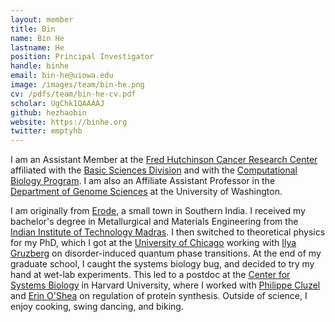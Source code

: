 ```yaml
---
layout: member
title: Bin
name: Bin He
lastname: He
position: Principal Investigator
handle: binhe
email: bin-he@uiowa.edu
image: /images/team/bin-he.png
cv: /pdfs/team/bin-he-cv.pdf
scholar: UgChk1QAAAAJ
github: hezhaobin
website: https://binhe.org
twitter: emptyhb
---
```


I am an Assistant Member at the [Fred Hutchinson Cancer Research Center](http://www.fhcrc.org/) affiliated with the [Basic Sciences Division](http://www.fredhutch.org/en/labs/basic-sciences/faculty-labs.html) and with the [Computational Biology Program](http://labs.fhcrc.org/compbio/). I am also an Affiliate Assistant Professor in the [Department of Genome Sciences](http://www.gs.washington.edu/faculty/) at the University of Washington.

I am originally from [Erode](http://en.wikipedia.org/wiki/Erode), a small town in Southern India. I received my bachelor's degree in Metallurgical and Materials Engineering from the [Indian Institute of Technology Madras](https://mme.iitm.ac.in/). I then switched to theoretical physics for my PhD, which I got at the [University of Chicago](http://physics.uchicago.edu/) working with [Ilya Gruzberg](https://physics.osu.edu/people/gruzberg.1) on disorder-induced quantum phase transitions. At the end of my graduate school, I caught the systems biology bug, and decided to try my hand at wet-lab experiments. This led to a postdoc at the [Center for Systems Biology](http://sysbio.harvard.edu/home) in Harvard University, where I worked with [Philippe Cluzel](https://www.mcb.harvard.edu/mcb/faculty/profile/philippe-cluzel/) and [Erin O'Shea](http://www.hhmi.org/scientists/erin-k-oshea) on regulation of protein synthesis. Outside of science, I enjoy cooking, swing dancing, and biking.
